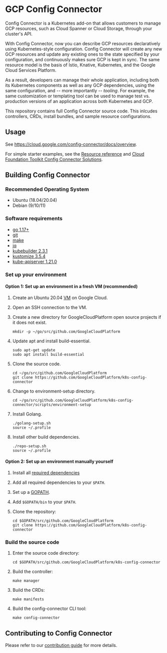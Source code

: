 # GCP Config Connector

Config Connector is a Kubernetes add-on that allows customers to manage GCP
resources, such as Cloud Spanner or Cloud Storage, through your cluster's API.

With Config Connector, now you can describe GCP resources declaratively using
Kubernetes-style configuration. Config Connector will create any new GCP
resources and update any existing ones to the state specified by your
configuration, and continuously makes sure GCP is kept in sync. The same
resource model is the basis of Istio, Knative, Kubernetes, and the Google Cloud
Services Platform.

As a result, developers can manage their whole application, including both its
Kubernetes components as well as any GCP dependencies, using the same
configuration, and -- more importantly -- *tooling*. For example, the same
customization or templating tool can be used to manage test vs. production
versions of an application across both Kubernetes and GCP.

This repository contains full Config Connector source code. This inlcudes
controllers, CRDs, install bundles, and sample resource configurations.

## Usage

See https://cloud.google.com/config-connector/docs/overview.

For simple starter examples, see the [Resource reference](https://cloud.google.com/config-connector/docs/reference/overview) and [Cloud Foundation Toolkit Config Connector Solutions](https://github.com/GoogleCloudPlatform/cloud-foundation-toolkit/tree/master/config-connector/solutions).

## Building Config Connector

### Recommended Operating System
- Ubuntu (18.04/20.04)
- Debian (9/10/11)

### Software requirements
- [go 1.17+]
- [git]
- [make]
- [jq]
- [kubebuilder 2.3.1]
- [kustomize 3.5.4]
- [kube-apiserver 1.21.0]

### Set up your environment

#### Option 1: Set up an environment in a fresh VM (recommended)

1.  Create an Ubuntu 20.04 [VM](https://cloud.google.com/compute/docs/create-linux-vm-instance) on Google Cloud.

1.  Open an SSH connection to the VM.

1.  Create a new directory for GoogleCloudPlatform open source projects if it
    does not exist.

    ```shell
    mkdir -p ~/go/src/github.com/GoogleCloudPlatform
    ```

1.  Update apt and install build-essential.

    ```shell
    sudo apt-get update
    sudo apt install build-essential
    ```

1.  Clone the source code.

    ```shell
    cd ~/go/src/github.com/GoogleCloudPlatform
    git clone https://github.com/GoogleCloudPlatform/k8s-config-connector
    ```

1.  Change to environment-setup directory.

    ```shell
    cd ~/go/src/github.com/GoogleCloudPlatform/k8s-config-connector/scripts/environment-setup
    ```

1.  Install Golang.

    ```shell
    ./golang-setup.sh
    source ~/.profile
    ```

1.  Install other build dependencies.

    ```shell
    ./repo-setup.sh
    source ~/.profile
    ```

#### Option 2: Set up an environment manually yourself

1.  Install all [required dependencies](#software-requirements)

1.  Add all required dependencies to your `$PATH`.

1.  Set up a [GOPATH](http://golang.org/doc/code.html#GOPATH).

1.  Add `$GOPATH/bin` to your `$PATH`.

1.  Clone the repository:

    ```shell
    cd $GOPATH/src/github.com/GoogleCloudPlatform
    git clone https://github.com/GoogleCloudPlatform/k8s-config-connector
    ```

### Build the source code

1.  Enter the source code directory:

    ```shell
    cd $GOPATH/src/github.com/GoogleCloudPlatform/k8s-config-connector
    ```

1.  Build the controller:

    ```shell
    make manager
    ```

1.  Build the CRDs:

    ```shell
    make manifests
    ```

1.  Build the config-connector CLI tool:

    ```shell
    make config-connector
    ```

## Contributing to Config Connector

Please refer to our [contribution guide] for more details.

[go 1.17+]: https://go.dev/doc/install
[git]: https://docs.github.com/en/get-started/quickstart/set-up-git
[make]: https://www.gnu.org/software/make/
[jq]: https://stedolan.github.io/jq/
[kubebuilder 2.3.1]: https://github.com/kubernetes-sigs/kubebuilder/releases/tag/v2.3.1
[kustomize 3.5.4]: https://github.com/kubernetes-sigs/kustomize/releases/tag/kustomize%2Fv3.5.4
[kube-apiserver 1.21.0]: https://dl.k8s.io/v1.21.0/bin/linux/amd64/kube-apiserver
[contribution guide]: CONTRIBUTING.md

